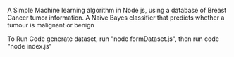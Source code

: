 A Simple Machine learning algorithm in Node js, using a database of Breast Cancer tumor information.
A Naive Bayes classifier that predicts whether a tumour is malignant or benign

To Run Code
generate dataset, run "node formDataset.js",
then run code "node index.js"
